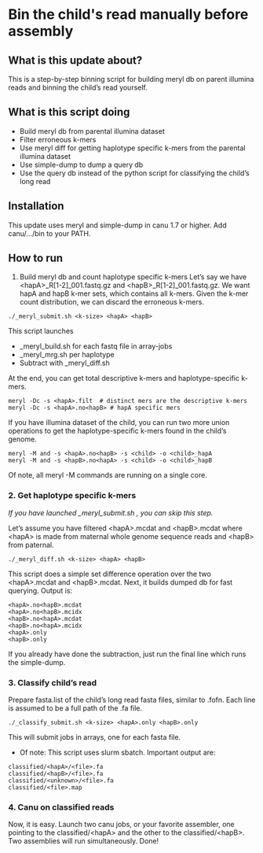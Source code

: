 # Bin the child's read manually before assembly

## What is this update about?
This is a step-by-step binning script for building meryl db on parent illumina reads
and binning the child’s read yourself.

## What is this script doing
* Build meryl db from parental illumina dataset
* Filter erroneous k-mers
* Use meryl diff for getting haplotype specific k-mers from the parental illumina dataset
* Use simple-dump to dump a query db
* Use the query db instead of the python script for classifying the child’s long read

## Installation
This update uses meryl and simple-dump in canu 1.7 or higher.
Add canu/.../bin to your PATH.

## How to run
1. Build meryl db and count haplotype specific k-mers
Let’s say we have \<hapA\>_R\[1-2\]_001.fastq.gz and \<hapB\>_R\[1-2]_001.fastq.gz.
We want hapA and hapB k-mer sets, which contains all k-mers.
Given the k-mer count distribution, we can discard the erroneous k-mers.
```
./_meryl_submit.sh <k-size> <hapA> <hapB>
``` 
This script launches 
* _meryl_build.sh for each fastq file in array-jobs
* _meryl_mrg.sh per haplotype 
* Subtract with _meryl_diff.sh

At the end, you can get total descriptive k-mers and haplotype-specific k-mers.
```
meryl -Dc -s <hapA>.filt  # distinct mers are the descriptive k-mers
meryl -Dc -s <hapA>.no<hapB> # hapA specific mers
```

If you have illumina dataset of the child, you can run two more union operations to get the haplotype-specific k-mers found in the child’s genome.
```
meryl -M and -s <hapA>.no<hapB> -s <child> -o <child>_hapA
meryl -M and -s <hapB>.no<hapA> -s <child> -o <child>_hapB
```

Of note, all meryl -M commands are running on a single core.


### 2. Get haplotype specific k-mers
<i>If you have launched _meryl_submit.sh , you can skip this step.</i>

Let’s assume you have filtered \<hapA\>.mcdat and \<hapB\>.mcdat where \<hapA\> is made from maternal whole genome sequence reads and \<hapB\> from paternal.
```
./_meryl_diff.sh <k-size> <hapA> <hapB>
```
This script does a simple set difference operation over the two \<hapA\>.mcdat and \<hapB\>.mcdat. Next, it builds dumped db for fast querying.
Output is:
```
<hapA>.no<hapB>.mcdat
<hapA>.no<hapB>.mcidx
<hapB>.no<hapA>.mcdat
<hapB>.no<hapA>.mcidx
<hapA>.only
<hapB>.only
```
If you already have done the subtraction, just run the final line which runs the simple-dump.

### 3. Classify child’s read
Prepare fasta.list of the child’s long read fasta files, similar to .fofn. Each line is assumed to be a full path of the .fa file.

```
./_classify_submit.sh <k-size> <hapA>.only <hapB>.only
```
This will submit jobs in arrays, one for each fasta file.
* Of note: This script uses slurm sbatch.
Important output are:
```
classified/<hapA>/<file>.fa
classified/<hapB>/<file>.fa
classified/<unknown>/<file>.fa
classified/<file>.map
```

### 4. Canu on classified reads
Now, it is easy. Launch two canu jobs, or your favorite assembler, one pointing to the classified/\<hapA\> and the other to the classified/\<hapB\>.
Two assemblies will run simultaneously.
Done!



